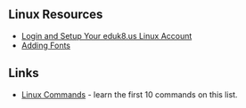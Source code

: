 ## Linux Resources

* [Login and Setup Your eduk8.us Linux Account](?md=setup-www-userdir)
* [Adding Fonts](?md=freetype2-howto)

## Links
* [Linux Commands](https://www.pcsuggest.com/basic-linux-commands/) - learn the first 10 commands on this list.
